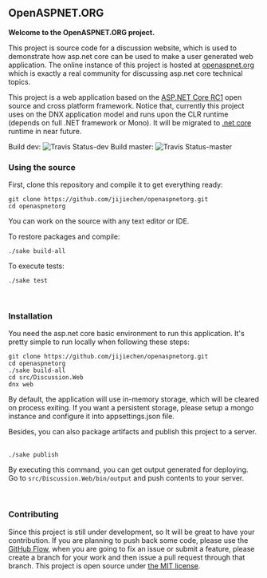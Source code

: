 OpenASPNET.ORG
----------------------

**Welcome to the OpenASPNET.ORG project.**

This project is source code for a discussion website, which is used to demonstrate how asp.net core can be used to make a user generated web application. The online instance of this project is hosted at [openaspnet.org](http://openaspnet.org) which is exactly a real community for discussing asp.net core technical topics.

This project is a web application based on the [ASP.NET Core RC1](https://github.com/aspnet/Home/tree/v1.0.0-rc1-update1) open source and cross platform framework. Notice that, currently this project uses on the DNX application model and runs upon the CLR runtime (depends on full .NET framework or Mono). It will be migrated to [.net core](https://dotnet.github.io/) runtime in near future.

Build dev:  ![Travis Status-dev](https://travis-ci.org/jijiechen/openaspnetorg.svg?branch=dev)
Build master: ![Travis Status-master](https://travis-ci.org/jijiechen/openaspnetorg.svg?branch=master)

### Using the source

First, clone this repository and compile it to get everything ready:

``` 
git clone https://github.com/jijiechen/openaspnetorg.git
cd openaspnetorg
```

You can work on the source with any text editor or IDE.

To restore packages and compile:

``` 
./sake build-all
```

To execute tests:

``` 
./sake test
```

&nbsp;

### Installation

You need the asp.net core basic environment to run this application. It's pretty simple to run locally when following these steps:

``` 
git clone https://github.com/jijiechen/openaspnetorg.git
cd openaspnetorg
./sake build-all
cd src/Discussion.Web
dnx web
```

By default, the application will use in-memory storage, which will be cleared on process exiting. If you want a persistent storage, please setup a mongo instance and configure it into appsettings.json file.

Besides, you can also package artifacts and publish this project to a server. &nbsp;

``` 
./sake publish
```

By executing this command, you can get output generated for deploying. Go to `src/Discussion.Web/bin/output` and push contents to your server.

&nbsp;

### Contributing

Since this project is still under development, so It will be great to have your contribution. 
If you are planning to push back some code, please use the [GitHub Flow](https://guides.github.com/introduction/flow/), when you are going to fix an issue or submit a feature, please create a branch for your work and then issue a pull request through that branch.
This project is open source under [the MIT license](https://opensource.org/licenses/MIT).

&nbsp;

&nbsp;